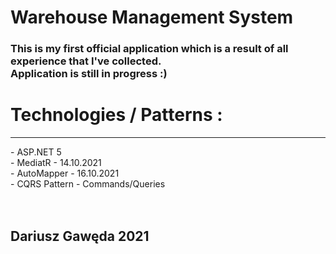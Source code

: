# Warehouse Management System
<h3> This is my first official application which is a result of all experience that I've collected. <br />
Application is still in progress :)
<br />
<h1> Technologies / Patterns :</h1>
  <hr />
  - ASP.NET 5 <br/>
  - MediatR - 14.10.2021 <br/>
  - AutoMapper - 16.10.2021 <br/>
  - CQRS Pattern - Commands/Queries <br/>
 <br/><br/>
<h2> Dariusz Gawęda 2021
